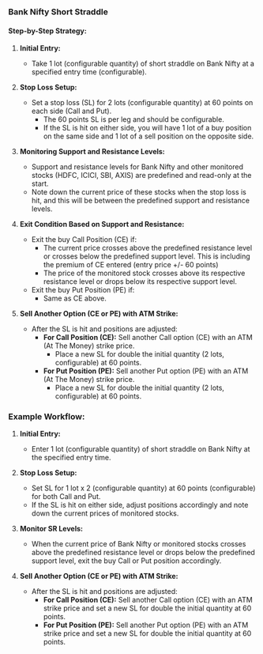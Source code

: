 ### Bank Nifty Short Straddle

#### Step-by-Step Strategy:

1. **Initial Entry:**
   - Take 1 lot (configurable quantity) of short straddle on Bank Nifty at a specified entry time (configurable).

2. **Stop Loss Setup:**
   - Set a stop loss (SL) for 2 lots (configurable quantity) at 60 points on each side (Call and Put).
     - The 60 points SL is per leg and should be configurable.
     - If the SL is hit on either side, you will have 1 lot of a buy position on the same side and 1 lot of a sell position on the opposite side.

3. **Monitoring Support and Resistance Levels:**
   - Support and resistance levels for Bank Nifty and other monitored stocks (HDFC, ICICI, SBI, AXIS) are predefined and read-only at the start.
   - Note down the current price of these stocks when the stop loss is hit, and this will be between the predefined support and resistance levels.

4. **Exit Condition Based on Support and Resistance:**
   - Exit the buy Call Position (CE) if:
     - The current price crosses above the predefined resistance level or crosses below the predefined support level. This is including the premium of CE entered (entry price +/- 60 points)
     - The price of the monitored stock crosses above its respective resistance level or drops below its respective support level.
   - Exit the buy Put Position (PE) if:
     - Same as CE above.

5. **Sell Another Option (CE or PE) with ATM Strike:**
   - After the SL is hit and positions are adjusted:
     - **For Call Position (CE):** Sell another Call option (CE) with an ATM (At The Money) strike price.
       - Place a new SL for double the initial quantity (2 lots, configurable) at 60 points.
     - **For Put Position (PE):** Sell another Put option (PE) with an ATM (At The Money) strike price.
       - Place a new SL for double the initial quantity (2 lots, configurable) at 60 points.

### Example Workflow:

1. **Initial Entry:**
   - Enter 1 lot (configurable quantity) of short straddle on Bank Nifty at the specified entry time.

2. **Stop Loss Setup:**
   - Set SL for 1 lot x 2 (configurable quantity) at 60 points (configurable) for both Call and Put.
   - If the SL is hit on either side, adjust positions accordingly and note down the current prices of monitored stocks.

3. **Monitor SR Levels:**
   - When the current price of Bank Nifty or monitored stocks crosses above the predefined resistance level or drops below the predefined support level, exit the buy Call or Put position accordingly.

4. **Sell Another Option (CE or PE) with ATM Strike:**
   - After the SL is hit and positions are adjusted:
     - **For Call Position (CE):** Sell another Call option (CE) with an ATM strike price and set a new SL for double the initial quantity at 60 points.
     - **For Put Position (PE):** Sell another Put option (PE) with an ATM strike price and set a new SL for double the initial quantity at 60 points.
